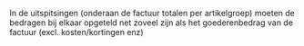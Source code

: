 In de uitspitsingen (onderaan de factuur totalen per artikelgroep) moeten de bedragen bij elkaar opgeteld net zoveel zijn als het goederenbedrag van de factuur (excl. kosten/kortingen enz)